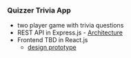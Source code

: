 ### Quizzer Trivia App
- two player game with trivia questions
- REST API in Express.js - [Architecture](https://github.com/marcoff90/trivia-web-app/blob/master/docs/api_architechture.pdf)
- Frontend TBD in React.js
  - [design prototype](https://www.figma.com/proto/2b3yeeKWzW6ZIvbijBPL5h/Trivia?page-id=0%3A1&node-id=1%3A2&viewport=241%2C48%2C0.61&scaling=contain&starting-point-node-id=1%3A2)

